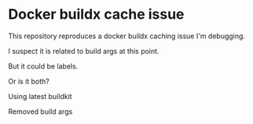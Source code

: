 # Docker buildx cache issue

This repository reproduces a docker buildx caching issue I'm debugging.

I suspect it is related to build args at this point.

But it could be labels.

Or is it both?

Using latest buildkit

Removed build args
